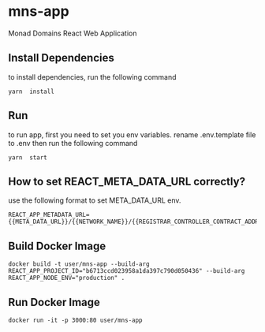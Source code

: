   

# mns-app
Monad Domains React Web Application

## Install Dependencies
to install dependencies, run the following command

```shell
yarn  install
```

## Run
to run app, first you need to set you env variables. rename .env.template file to .env then run the following command

```shell
yarn  start
```

## How to set REACT_META_DATA_URL correctly?
use the following format to set META_DATA_URL env.

```shell
REACT_APP_METADATA_URL={{META_DATA_URL}}/{{NETWORK_NAME}}/{{REGISTRAR_CONTROLLER_CONTRACT_ADDRESS}}/{{TOKEN_ID}}/image
```

## Build Docker Image
```shell
docker build -t user/mns-app --build-arg REACT_APP_PROJECT_ID="b6713ccd023958a1da397c790d050436" --build-arg REACT_APP_NODE_ENV="production" .
```

## Run Docker Image
```shell
docker run -it -p 3000:80 user/mns-app
```